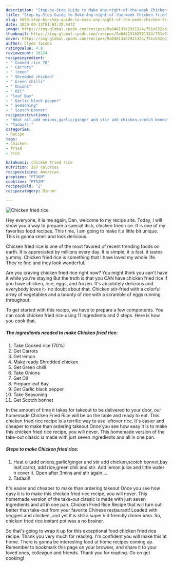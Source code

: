 ```yaml
---
description: "Step-by-Step Guide to Make Any-night-of-the-week Chicken fried rice"
title: "Step-by-Step Guide to Make Any-night-of-the-week Chicken fried rice"
slug: 5893-step-by-step-guide-to-make-any-night-of-the-week-chicken-fried-rice
date: 2020-09-13T01:03:28.447Z
image: https://img-global.cpcdn.com/recipes/9a04813162921324/751x532cq70/chicken-fried-rice-recipe-main-photo.jpg
thumbnail: https://img-global.cpcdn.com/recipes/9a04813162921324/751x532cq70/chicken-fried-rice-recipe-main-photo.jpg
cover: https://img-global.cpcdn.com/recipes/9a04813162921324/751x532cq70/chicken-fried-rice-recipe-main-photo.jpg
author: Clyde Jacobs
ratingvalue: 4.8
reviewcount: 10224
recipeingredient:
- " Cooked rice 70"
- " Carrots"
- " lemon"
- " Shredded chicken"
- " Green chilli"
- " Onions"
- " Oil"
- "leaf Bay"
- " Garlic black pepper"
- " Seasoning"
- " Scotch bonnet"
recipeinstructions:
- "Heat oil,add onions,garlic/ginger and stir add chicken,scotch bonnet,bay leaf,carrot, add rice,green chili and stir. Add lemon juice and little water n cover it. Open after 3mins and stir again...."
- "Tadaa!!!"
categories:
- Recipe
tags:
- chicken
- fried
- rice

katakunci: chicken fried rice 
nutrition: 267 calories
recipecuisine: American
preptime: "PT36M"
cooktime: "PT52M"
recipeyield: "2"
recipecategory: Dinner

---
```



![Chicken fried rice](https://img-global.cpcdn.com/recipes/9a04813162921324/751x532cq70/chicken-fried-rice-recipe-main-photo.jpg)

Hey everyone, it is me again, Dan, welcome to my recipe site. Today, I will show you a way to prepare a special dish, chicken fried rice. It is one of my favorites food recipes. This time, I am going to make it a little bit unique. This is gonna smell and look delicious.

Chicken fried rice is one of the most favored of recent trending foods on earth. It is appreciated by millions every day. It is simple, it is fast, it tastes yummy. Chicken fried rice is something that I have loved my whole life. They're fine and they look wonderful.

Are you craving chicken fried rice right now? You might think you can&#39;t have it while you&#39;re staying But the truth is that you CAN have chicken fried rice if you have chicken, rice, eggs, and frozen. It&#39;s absolutely delicious and everybody loves it- no doubt about that. Chicken stir-fried with a colorful array of vegetables and a bounty of rice with a scramble of eggs running throughout.


To get started with this recipe, we have to prepare a few components. You can cook chicken fried rice using 11 ingredients and 2 steps. Here is how you cook that.

<!--inarticleads1-->

##### The ingredients needed to make Chicken fried rice:

1. Take  Cooked rice (70%)
1. Get  Carrots
1. Get  lemon
1. Make ready  Shredded chicken
1. Get  Green chilli
1. Take  Onions
1. Get  Oil
1. Prepare leaf Bay
1. Get  Garlic black pepper
1. Take  Seasoning
1. Get  Scotch bonnet


In the amount of time it takes for takeout to be delivered to your door, our homemade Chicken Fried Rice will be on the table and ready to eat. This chicken fried rice recipe is a terrific way to use leftover rice. It&#39;s easier and cheaper to make than ordering takeout Once you see how easy it is to make this chicken fried rice recipe, you will never. This homemade version of the take-out classic is made with just seven ingredients and all in one pan. 

<!--inarticleads2-->

##### Steps to make Chicken fried rice:

1. Heat oil,add onions,garlic/ginger and stir add chicken,scotch bonnet,bay leaf,carrot, add rice,green chili and stir. Add lemon juice and little water n cover it. Open after 3mins and stir again....
1. Tadaa!!!


It&#39;s easier and cheaper to make than ordering takeout Once you see how easy it is to make this chicken fried rice recipe, you will never. This homemade version of the take-out classic is made with just seven ingredients and all in one pan. Chicken Fried Rice Recipe that will turn out better than take-out from your favorite Chinese restaurant! Loaded with veggies and chicken, and yet it is still a super kid friendly dinner idea. So, chicken fried rice instant pot was a no brainer. 

So that's going to wrap it up for this exceptional food chicken fried rice recipe. Thank you very much for reading. I'm confident you will make this at home. There is gonna be interesting food at home recipes coming up. Remember to bookmark this page on your browser, and share it to your loved ones, colleague and friends. Thank you for reading. Go on get cooking!
